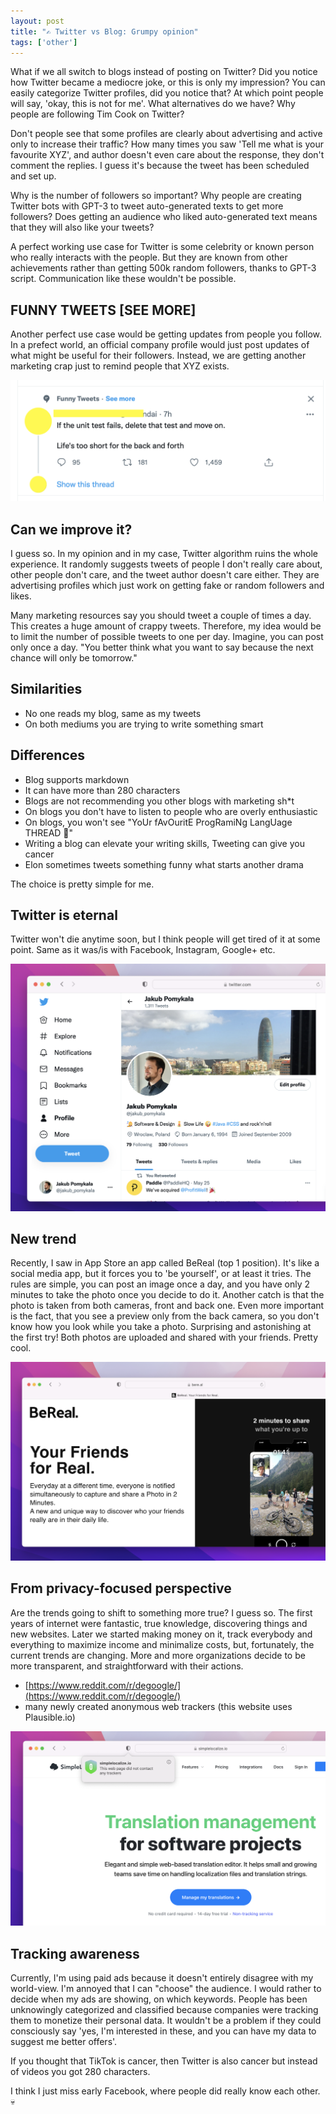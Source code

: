 ```yaml
---
layout: post 
title: "✍️ Twitter vs Blog: Grumpy opinion"
tags: ['other']
---
```


What if we all switch to blogs instead of posting on Twitter? Did you notice how Twitter became 
a mediocre joke, or this is only my impression? You can easily categorize Twitter profiles, did you notice that?
At which point people will say, 'okay, this is not for me'. What alternatives do we have? 
Why people are following Tim Cook on Twitter?


Don't people see that some profiles are clearly about advertising and active only to increase their traffic? 
How many times you saw 'Tell me what is your favourite XYZ', and author doesn't even care about the response, they don't comment the replies. 
I guess it's because the tweet has been scheduled and set up. 

Why is the number of followers so important? Why people are creating Twitter bots with GPT-3 to tweet 
auto-generated texts to get more followers? 
Does getting an audience who liked auto-generated text means that they will also like your tweets? 

A perfect working use case for Twitter is some celebrity or known person who really interacts with the people.
But they are known from other achievements rather than getting 500k random followers, thanks to GPT-3 script.
Communication like these wouldn't be possible.

## FUNNY TWEETS [SEE MORE]

Another perfect use case would be getting updates from people you follow. In a prefect world, an official 
company profile would just post updates of what might be useful for their followers. Instead, we are getting 
another marketing crap just to remind people that XYZ exists.

![funny tweets](/assets/2022-06-17/funny-tweets.png)

## Can we improve it?

I guess so. In my opinion and in my case, Twitter algorithm ruins the whole experience. It randomly suggests tweets of people 
I don't really care about, other people don't care, and the tweet author doesn't care either. They are advertising profiles 
which just work on getting fake or random followers and likes. 

Many marketing resources say you should tweet a couple of times a day. 
This creates a huge amount of crappy tweets. Therefore, my idea would be to limit the number of possible tweets to one per day. 
Imagine, you can post only once a day. "You better think what you want to say because the next chance will only be tomorrow."


## Similarities

- No one reads my blog, same as my tweets
- On both mediums you are trying to write something smart

## Differences

- Blog supports markdown
- It can have more than 280 characters
- Blogs are not recommending you other blogs with marketing sh*t
- On blogs you don't have to listen to people who are overly enthusiastic
- On blogs, you won't see "YoUr fAvOuritE ProgRamiNg LangUage THREAD 🧵"
- Writing a blog can elevate your writing skills, Tweeting can give you cancer
- Elon sometimes tweets something funny what starts another drama 


The choice is pretty simple for me.


## Twitter is eternal

Twitter won't die anytime soon, but I think people will get tired of it at some point. Same as it was/is with
Facebook, Instagram, Google+ etc.

![twitter profile](/assets/2022-06-17/twitter-profile.png)

## New trend

Recently, I saw in App Store an app called BeReal (top 1 position). It's like a social media app,
but it forces you to 'be yourself', or at least it tries. The rules are simple, you can post an image once a day, 
and you have only 2 minutes to take the photo once you decide to do it. Another catch is that the photo is taken from both cameras, 
front and back one. Even more important is the fact, that you see a preview only from the back camera, 
so you don't know how you look while you take a photo. Surprising and astonishing at the first try!
Both photos are uploaded and shared with your friends. Pretty cool.


![be real app](/assets/2022-06-17/bereal.png)

## From privacy-focused perspective

Are the trends going to shift to something more true? I guess so. The first years of internet were fantastic, 
true knowledge, discovering things and new websites. Later we started making money on it, track everybody and 
everything to maximize income and minimalize costs, but, fortunately, the current trends are changing.
More and more organizations decide to be more transparent, and straightforward with their actions.

- [https://www.reddit.com/r/degoogle/](https://www.reddit.com/r/degoogle/)
- many newly created anonymous web trackers (this website uses Plausible.io)


![localization service screenshot](/assets/2022-06-17/tracking-free-localization-service.png)

## Tracking awareness

Currently, I'm using paid ads because it doesn't entirely disagree with my world-view. I'm annoyed
that I can "choose" the audience. I would rather to decide when my ads are showing, on which keywords.
People has been unknowingly categorized and classified because companies were tracking them to monetize their personal data. 
It wouldn't be a problem if they could consciously say 'yes, I'm interested in these, and you can have my data to suggest me better offers'.

If you thought that TikTok is cancer, then Twitter is also cancer but instead of videos you got 280 characters.


I think I just miss early Facebook, where people did really know each other.  💀 
